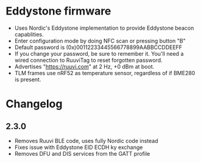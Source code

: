 # Eddystone firmware
 
 * Uses Nordic's Eddystone implementation to provide Eddystone beacon capablities.
 * Enter configuration mode by doing NFC scan or pressing button "B"
 * Default password is (0x)00112233445566778899AABBCCDDEEFF
 * If you change your password, be sure to remember it. You'll need a wired connection to RuuviTag to reset forgotten password.
 * Advertises "https://ruuvi.com" at 2 Hz, +0 dBm at boot.  
 * TLM frames use nRF52 as temperature sensor, regardless of if BME280 is present. 

 # Changelog
 ## 2.3.0
 * Removes Ruuvi BLE code, uses fully Nordic code instead
 * Fixes issue with Eddystone EID ECDH ky exchange
 * Removes DFU and DIS services from the GATT profile 
 


